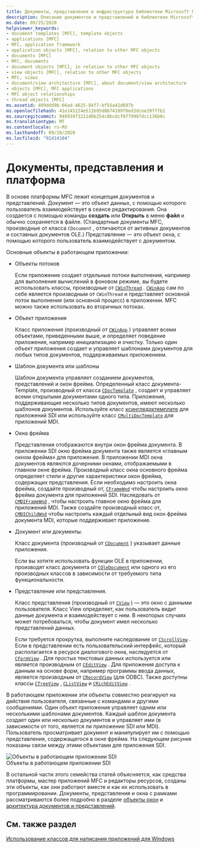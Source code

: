 ```yaml
---
title: Документы, представления и инфраструктура библиотеки Microsoft Foundation Class (MFC)
description: Описание документов и представлений в библиотеке Microsoft Foundation Class (MFC).
ms.date: 09/25/2020
helpviewer_keywords:
- document templates [MFC], template objects
- applications [MFC]
- MFC, application framework
- application objects [MFC], relation to other MFC objects
- documents [MFC]
- MFC, documents
- document objects [MFC], in relation to other MFC objects
- view objects [MFC], relation to other MFC objects
- MFC, views
- document/view architecture [MFC], about document/view architecture
- objects [MFC], MFC applications
- MFC object relationships
- thread objects [MFC]
ms.assetid: 409ddd9b-66ad-4625-84f7-bf55a41d697b
ms.openlocfilehash: 41e145224e512b95d8674109f6ed3dcee39fffb1
ms.sourcegitcommit: 94893973211d0b254c8bcdcf0779997dcc136b0c
ms.translationtype: MT
ms.contentlocale: ru-RU
ms.lasthandoff: 09/28/2020
ms.locfileid: "91414104"
---
```

# <a name="documents-views-and-the-framework"></a>Документы, представления и платформа

В основе платформы MFC лежит концепция документов и представлений. Документ — это объект данных, с помощью которого пользователь взаимодействует в сеансе редактирования. Она создается с помощью команды **создать** или **Открыть** в меню **файл** и обычно сохраняется в файле. (Стандартные документы MFC, производные от класса `CDocument` , отличаются от активных документов и составных документов OLE.) Представление — это объект окна, с помощью которого пользователь взаимодействует с документом.

Основные объекты в работающем приложении:

- Объекты потоков

   Если приложение создает отдельные потоки выполнения, например для выполнения вычислений в фоновом режиме, вы будете использовать классы, производные от [`CWinThread`](reference/cwinthread-class.md) . [`CWinApp`](reference/cwinapp-class.md) сам по себе является производным от `CWinThread` и представляет основной поток выполнения (или основной процесс) в приложении. MFC можно также использовать во вторичных потоках.

- Объект приложения

   Класс приложения (производный от [`CWinApp`](reference/cwinapp-class.md) ) управляет всеми объектами, приведенными выше, и определяет поведение приложения, например инициализацию и очистку. Только один объект приложения создает и управляет шаблонами документов для любых типов документов, поддерживаемых приложением.

- Шаблон документа или шаблоны

   Шаблон документа управляет созданием документов, представлений и окон фрейма. Определенный класс документа-Template, производный от класса [`CDocTemplate`](reference/cdoctemplate-class.md) , создает и управляет всеми открытыми документами одного типа. Приложения, поддерживающие несколько типов документов, имеют несколько шаблонов документов. Используйте класс [ксингледоктемплате](reference/csingledoctemplate-class.md) для приложений SDI или используйте класс [`CMultiDocTemplate`](reference/cmultidoctemplate-class.md) для приложений MDI.

- Окна фрейма

   Представления отображаются внутри окон фрейма документа. В приложении SDI окно фрейма документа также является «главным окном фрейма» для приложения. В приложении MDI окна документов являются дочерними окнами, отображаемыми в главном окне фрейма. Производный класс окна основного фрейма определяет стили и другие характеристики окон фрейма, содержащих представления. Если необходимо настроить окна фрейма, создайте производный от, [`CFrameWnd`](reference/cframewnd-class.md) чтобы настроить окно фрейма документа для приложений SDI. Наследовать от [`CMDIFrameWnd`](reference/cmdiframewnd-class.md) , чтобы настроить главное окно фрейма для приложений MDI. Также создайте производный класс от, [`CMDIChildWnd`](reference/cmdichildwnd-class.md) чтобы настроить каждый отдельный вид окон фрейма документа MDI, которые поддерживает приложение.

- Документ или документы.

   Класс документа (производный от [`CDocument`](reference/cdocument-class.md) ) указывает данные приложения.

   Если вы хотите использовать функции OLE в приложении, производят класс документа от [`COleDocument`](reference/coledocument-class.md) или одного из его производных классов в зависимости от требуемого типа функциональности.

- Представление или представления.

   Класс представления (производный от [`CView`](reference/cview-class.md) ) — это окно с данными пользователя. Класс View определяет, как пользователь видит данные документа и взаимодействует с ним. В некоторых случаях может потребоваться, чтобы документ имел несколько представлений данных.

   Если требуется прокрутка, выполните наследование от [`CScrollView`](reference/cscrollview-class.md) . Если в представлении есть пользовательский интерфейс, который располагается в ресурсе диалогового окна, наследуется от [`CFormView`](reference/cformview-class.md) . Для простых текстовых данных используется или является производным от [`CEditView`](reference/ceditview-class.md) . Для приложения доступа к данным на основе форм, например программы ввода данных, является производным от [`CRecordView`](reference/crecordview-class.md) (для ODBC). Также доступны классы [`CTreeView`](reference/ctreeview-class.md) , [`CListView`](reference/clistview-class.md) и [`CRichEditView`](reference/cricheditview-class.md) .

В работающем приложении эти объекты совместно реагируют на действия пользователя, связанные с командами и другими сообщениями. Один объект приложения управляет одним или несколькими шаблонами документов. Каждый шаблон документа создает один или несколько документов и управляет ими (в зависимости от того, является ли приложение SDI или MDI). Пользователь просматривает документ и манипулирует им с помощью представления, содержащегося в окне фрейма. На следующем рисунке показаны связи между этими объектами для приложения SDI.

![Объекты в работающем приложении SDI](../mfc/media/vc386v1.gif "Объекты в запущенном приложении SDI")\
Объекты в работающем приложении SDI

В остальной части этого семейства статей объясняется, как средства платформы, мастер приложений MFC и редакторы ресурсов, созданы эти объекты, как они работают вместе и как их использовать в программировании. Документы, представления и окна с рамками рассматриваются более подробно в разделе [объекты окон](window-objects.md) и [архитектура документов и представлений](document-view-architecture.md).

## <a name="see-also"></a>См. также раздел

[Использование классов для написания приложений для Windows](using-the-classes-to-write-applications-for-windows.md)
